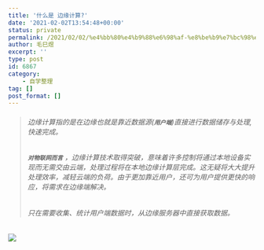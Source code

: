 ```yaml
---
title: '什么是 边缘计算?'
date: '2021-02-02T13:54:48+00:00'
status: private
permalink: /2021/02/02/%e4%bb%80%e4%b9%88%e6%98%af-%e8%be%b9%e7%bc%98%e8%ae%a1%e7%ae%97
author: 毛巳煜
excerpt: ''
type: post
id: 6867
category:
    - 自学整理
tag: []
post_format: []
---
```

> ###### 边缘计算指的是在边缘也就是靠近数据源(**`用户端`**)直接进行数据储存与处理, 快速完成。
> 
> ###### **`对物联网而言`** ，边缘计算技术取得突破，意味着许多控制将通过本地设备实现而无需交由云端，处理过程将在本地边缘计算层完成。这无疑将大大提升处理效率，减轻云端的负荷。由于更加靠近用户，还可为用户提供更快的响应，将需求在边缘端解决。
> 
> ###### 只在需要收集、统计用户端数据时，从边缘服务器中直接获取数据。

[![](http://qiniu.dev-share.top/image/%E4%BB%80%E4%B9%88%E6%98%AF%E8%BE%B9%E7%BC%98%E8%AE%A1%E7%AE%97.png)](http://qiniu.dev-share.top/image/%E4%BB%80%E4%B9%88%E6%98%AF%E8%BE%B9%E7%BC%98%E8%AE%A1%E7%AE%97.png)